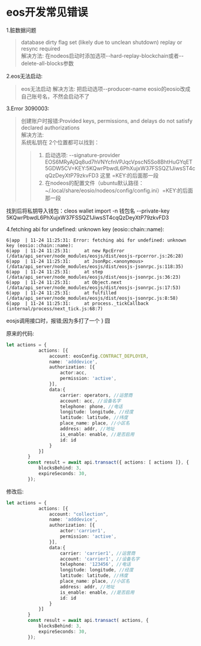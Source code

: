 # eos开发常见错误
1.脏数据问题  
> database dirty flag set (likely due to unclean shutdown) replay or resync required  
> 解决方法:
> 在nodeos启动时添加选项--hard-replay-blockchain或者--delete-all-blocks参数  

2.eos无法启动:  
> eos无法启动
> 解决方法:
> 把启动选项--producer-name eosio的eosio改成自己账号名，不然会启动不了  

3.Error 3090003:
> 创建账户时报错:Provided keys, permissions, and delays do not satisfy declared authorizations  
> 解决方法:  
> 系统私钥在 2个位置都可以找到：
> > 1. 启动选项: --signature-provider EOS6MRyAjQq8ud7hVNYcfnVPJqcVpscN5So8BhtHuGYqET5GDW5CV=KEY:5KQwrPbwdL6PhXujxW37FSSQZ1JiwsST4cqQzDeyXtP79zkvFD3 这里 =KEY:的后面那一段
> > 2. 在nodeos的配置文件（ubuntu默认路径：~/.local/share/eosio/nodeos/config/config.ini）=KEY:的后面那一段   

找到后将私钥导入钱包：cleos wallet import -n 钱包名  --private-key 5KQwrPbwdL6PhXujxW37FSSQZ1JiwsST4cqQzDeyXtP79zkvFD3

4.fetching abi for undefined: unknown key (eosio::chain::name):
```shell
6|app  | 11-24 11:25:31: Error: fetching abi for undefined: unknown key (eosio::chain::name):
6|app  | 11-24 11:25:31:     at new RpcError (/data/api_server/node_modules/eosjs/dist/eosjs-rpcerror.js:26:28)
6|app  | 11-24 11:25:31:     at JsonRpc.<anonymous> (/data/api_server/node_modules/eosjs/dist/eosjs-jsonrpc.js:118:35)
6|app  | 11-24 11:25:31:     at step (/data/api_server/node_modules/eosjs/dist/eosjs-jsonrpc.js:36:23)
6|app  | 11-24 11:25:31:     at Object.next (/data/api_server/node_modules/eosjs/dist/eosjs-jsonrpc.js:17:53)
6|app  | 11-24 11:25:31:     at fulfilled (/data/api_server/node_modules/eosjs/dist/eosjs-jsonrpc.js:8:58)
6|app  | 11-24 11:25:31:     at process._tickCallback (internal/process/next_tick.js:68:7)
```

eosjs调用接口时，报错;因为多打了一个 } 囧

原来的代码:
```typescript
let actions = {
            actions: [{
                account: eosConfig.CONTRACT_DEPLOYER,
                name: 'adddevice',
                authorization: [{
                    actor:acc,
                    permission: 'active',
                }],
                data:{
                    carrier: operators, //运营商
                    account: acc, //设备名字
                    telephone: phone, //电话
                    longitude: longitude, //经度
                    latitude: latitude, //纬度
                    place_name: place, //小区名
                    address: addr, //地址
                    is_enable: enable, //是否启用
                    id: id
                }
            }]
        }
        const result = await api.transact({ actions: [ actions ]}, {
            blocksBehind: 3,
            expireSeconds: 30,
        });
```

修改后:
```typescript
let actions = {
            actions: [{
                account: "collection",
                name: 'adddevice',
                authorization: [{
                    actor:'carrier1',
                    permission: 'active',
                }],
                data:{
                    carrier: 'carrier1', //运营商
                    account: 'carrier1', //设备名字
                    telephone: '123456', //电话
                    longitude: longitude, //经度
                    latitude: latitude, //纬度
                    place_name: place, //小区名
                    address: addr, //地址
                    is_enable: enable, //是否启用
                    id: id
                }
            }]
        }
        const result = await api.transact( actions, {
            blocksBehind: 3,
            expireSeconds: 30,
        });

```